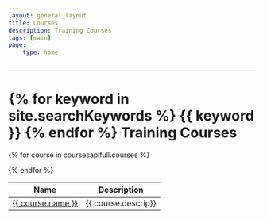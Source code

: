 ```yaml
---
layout: general_layout
title: Courses
description: Training Courses
tags: [main]
page:
    type: home
---
```



<hr class="my-2">
<h1>{% for keyword in site.searchKeywords %} {{ keyword }} {% endfor %} Training Courses</h1>

<table class="table">
<thead>
    <tr>
       <th>Name</th><th>Description</th>
    </tr> 
</thead>
<tbody>
</tbody>

{% for course in coursesapifull.courses %}
<tr>
<td><a href="/courses/{{ course.name | slug }}/">{{ course.name }}</a></td>
<td>{{ course.descrip}}</td>
</tr>
{% endfor %}

</table>



    


